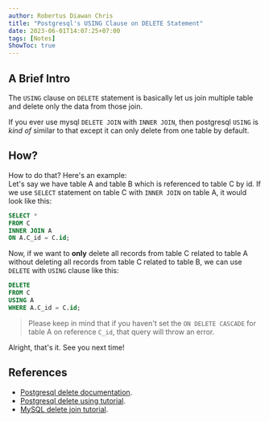 ```yaml
---
author: Robertus Diawan Chris
title: "Postgresql's USING Clause on DELETE Statement"
date: 2023-06-01T14:07:25+07:00
tags: [Notes]
ShowToc: true
---
```


## A Brief Intro

The `USING` clause on `DELETE` statement is basically let us join multiple table
and delete only the data from those join.

If you ever use mysql `DELETE JOIN` with `INNER JOIN`, then postgresql `USING`
is *kind of* similar to that except it can only delete from one table by
default.

## How?

How to do that? Here's an example:<br>
Let's say we have table A and table B which is referenced to table C by id. If
we use `SELECT` statement on table C with `INNER JOIN` on table A, it would look
like this:
```sql
SELECT *
FROM C
INNER JOIN A
ON A.C_id = C.id;
```

Now, if we want to **only** delete all records from table C related to table A
without deleting all records from table C related to table B, we can use
`DELETE` with `USING` clause like this:
```sql
DELETE
FROM C
USING A
WHERE A.C_id = C.id;
```

> Please keep in mind that if you haven't set the `ON DELETE CASCADE` for
> table A on reference `C_id`, that query will throw an error.

Alright, that's it. See you next time!

## References

- [Postgresql delete
documentation](https://www.postgresql.org/docs/current/sql-delete.html).
- [Postgresql delete
using tutorial](https://www.postgresqltutorial.com/postgresql-tutorial/postgresql-delete-join).
- [MySQL delete join
tutorial](https://www.mysqltutorial.org/mysql-delete-join).
